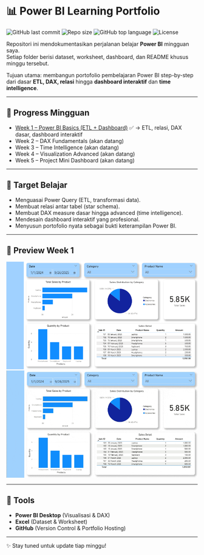 # 📊 Power BI Learning Portfolio

![GitHub last commit](https://img.shields.io/github/last-commit/Nusaib/powerbi-portfolio)
![Repo size](https://img.shields.io/github/repo-size/Nusaib/powerbi-portfolio)
![GitHub top language](https://img.shields.io/github/languages/top/Nusaib/powerbi-portfolio)
![License](https://img.shields.io/github/license/Nusaib/powerbi-portfolio)

Repositori ini mendokumentasikan perjalanan belajar **Power BI** mingguan saya.  
Setiap folder berisi dataset, worksheet, dashboard, dan README khusus minggu tersebut.  

Tujuan utama: membangun portofolio pembelajaran Power BI step-by-step dari dasar **ETL, DAX, relasi** hingga **dashboard interaktif** dan **time intelligence**.

---

## 📅 Progress Mingguan
- [Week 1 – Power BI Basics (ETL + Dashboard)](./Week1_Basics) ✅ → ETL, relasi, DAX dasar, dashboard interaktif 
- Week 2 – DAX Fundamentals (akan datang)  
- Week 3 – Time Intelligence (akan datang)  
- Week 4 – Visualization Advanced (akan datang)  
- Week 5 – Project Mini Dashboard (akan datang)  

---

## 🎯 Target Belajar
- Menguasai Power Query (ETL, transformasi data).  
- Membuat relasi antar tabel (star schema).  
- Membuat DAX measure dasar hingga advanced (time intelligence).  
- Mendesain dashboard interaktif yang profesional.  
- Menyusun portofolio nyata sebagai bukti keterampilan Power BI.  

---

## 📸 Preview Week 1
![Dashboard Week 1](./Week1_Basics/dashboard_week1.png)
![Dashboard Week 1](./Week1_Basics/dashboard_week1.gif)

---

## 📌 Tools
- **Power BI Desktop** (Visualisasi & DAX)  
- **Excel** (Dataset & Worksheet)  
- **GitHub** (Version Control & Portfolio Hosting)  

---

✨ Stay tuned untuk update tiap minggu!  
